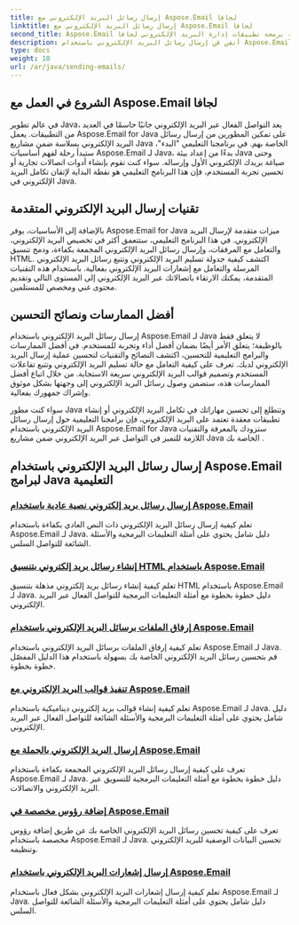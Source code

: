 ```yaml
---
title: إرسال رسائل البريد الإلكتروني مع Aspose.Email لجافا
linktitle: إرسال رسائل البريد الإلكتروني مع Aspose.Email لجافا
second_title: Aspose.Email واجهة برمجة تطبيقات إدارة البريد الإلكتروني لجافا
description: أتقن فن إرسال رسائل البريد الإلكتروني باستخدام Aspose.Email لـ Java من خلال هذه البرامج التعليمية الشاملة. تعلم كيفية صياغة رسائل البريد الإلكتروني وإرسالها بسهولة.
type: docs
weight: 10
url: /ar/java/sending-emails/
---
```



## الشروع في العمل مع Aspose.Email لجافا

في عالم تطوير Java، يعد التواصل الفعال عبر البريد الإلكتروني جانبًا حاسمًا في العديد من التطبيقات. يعمل Aspose.Email for Java على تمكين المطورين من إرسال رسائل البريد الإلكتروني بسلاسة ضمن مشاريع Java الخاصة بهم. في برنامجنا التعليمي "البدء"، ستبدأ رحلة لفهم أساسيات Aspose.Email لـ Java، بدءًا من إعداد بيئة Java وحتى صياغة بريدك الإلكتروني الأول وإرساله. سواء كنت تقوم بإنشاء أدوات اتصالات تجارية أو تحسين تجربة المستخدم، فإن هذا البرنامج التعليمي هو نقطة البداية لإتقان تكامل البريد الإلكتروني في Java.

## تقنيات إرسال البريد الإلكتروني المتقدمة

بالإضافة إلى الأساسيات، يوفر Aspose.Email for Java ميزات متقدمة لإرسال البريد الإلكتروني. في هذا البرنامج التعليمي، ستتعمق أكثر في تخصيص البريد الإلكتروني، والتعامل مع المرفقات، وإرسال رسائل البريد الإلكتروني المجمعة بكفاءة، ودمج تنسيق HTML. اكتشف كيفية جدولة تسليم البريد الإلكتروني وتتبع رسائل البريد الإلكتروني المرسلة والتعامل مع إشعارات البريد الإلكتروني بفعالية. باستخدام هذه التقنيات المتقدمة، يمكنك الارتقاء باتصالاتك عبر البريد الإلكتروني إلى المستوى التالي وتقديم محتوى غني ومخصص للمستلمين.

## أفضل الممارسات ونصائح التحسين

إرسال رسائل البريد الإلكتروني باستخدام Aspose.Email لـ Java لا يتعلق فقط بالوظيفة؛ يتعلق الأمر أيضًا بضمان أفضل أداء وتجربة للمستخدم. في أفضل الممارسات والبرامج التعليمية للتحسين، اكتشف النصائح والتقنيات لتحسين عملية إرسال البريد الإلكتروني لديك. تعرف على كيفية التعامل مع حالة تسليم البريد الإلكتروني وتتبع تفاعلات المستخدم وتصميم قوالب البريد الإلكتروني سريعة الاستجابة. من خلال اتباع أفضل الممارسات هذه، ستضمن وصول رسائل البريد الإلكتروني إلى وجهتها بشكل موثوق وإشراك جمهورك بفعالية.

سواء كنت مطور Java وتتطلع إلى تحسين مهاراتك في تكامل البريد الإلكتروني أو إنشاء تطبيقات معقدة تعتمد على البريد الإلكتروني، فإن برامجنا التعليمية حول إرسال رسائل البريد الإلكتروني باستخدام Aspose.Email for Java ستزودك بالمعرفة والتقنيات اللازمة للتميز في التواصل عبر البريد الإلكتروني ضمن مشاريع Java الخاصة بك .

## إرسال رسائل البريد الإلكتروني باستخدام Aspose.Email لبرامج Java التعليمية
### [إرسال رسائل بريد إلكتروني نصية عادية باستخدام Aspose.Email](./sending-plain-text-emails/)
تعلم كيفية إرسال رسائل البريد الإلكتروني ذات النص العادي بكفاءة باستخدام Aspose.Email لـ Java. دليل شامل يحتوي على أمثلة التعليمات البرمجية والأسئلة الشائعة للتواصل السلس.
### [إنشاء رسائل بريد إلكتروني بتنسيق HTML باستخدام Aspose.Email](./creating-html-formatted-emails/)
تعلم كيفية إنشاء رسائل بريد إلكتروني مذهلة بتنسيق HTML باستخدام Aspose.Email لـ Java. دليل خطوة بخطوة مع أمثلة التعليمات البرمجية للتواصل الفعال عبر البريد الإلكتروني.
### [إرفاق الملفات برسائل البريد الإلكتروني باستخدام Aspose.Email](./attaching-files-to-emails-using-aspose-email/)
تعلم كيفية إرفاق الملفات برسائل البريد الإلكتروني باستخدام Aspose.Email لـ Java. قم بتحسين رسائل البريد الإلكتروني الخاصة بك بسهولة باستخدام هذا الدليل المفصّل خطوة بخطوة.
### [تنفيذ قوالب البريد الإلكتروني مع Aspose.Email](./implementing-email-templates/)
تعلم كيفية إنشاء قوالب بريد إلكتروني ديناميكية باستخدام Aspose.Email لـ Java. دليل شامل يحتوي على أمثلة التعليمات البرمجية والأسئلة الشائعة للتواصل الفعال عبر البريد الإلكتروني.
### [إرسال البريد الإلكتروني بالجملة مع Aspose.Email](./bulk-email-sending/)
تعرف على كيفية إرسال رسائل البريد الإلكتروني المجمعة بكفاءة باستخدام Aspose.Email لـ Java. دليل خطوة بخطوة مع أمثلة التعليمات البرمجية للتسويق عبر البريد الإلكتروني والاتصالات.
### [إضافة رؤوس مخصصة في Aspose.Email](./adding-custom-headers-in-aspose-email/)
تعرف على كيفية تحسين رسائل البريد الإلكتروني الخاصة بك عن طريق إضافة رؤوس مخصصة باستخدام Aspose.Email لـ Java. تحسين البيانات الوصفية للبريد الإلكتروني وتنظيمه.
### [إرسال إشعارات البريد الإلكتروني باستخدام Aspose.Email](./sending-email-notifications/)
تعلم كيفية إرسال إشعارات البريد الإلكتروني بشكل فعال باستخدام Aspose.Email لـ Java. دليل شامل يحتوي على أمثلة التعليمات البرمجية والأسئلة الشائعة للتواصل السلس.